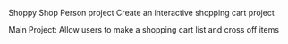 Shoppy Shop Person project
Create an interactive shopping cart project

Main Project:
Allow users to make a shopping cart list and cross off items
